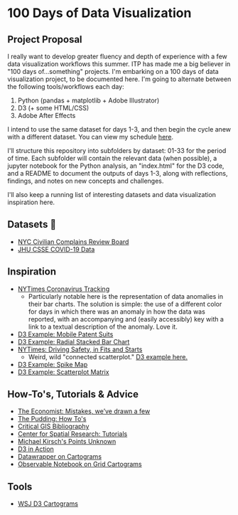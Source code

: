 # 100 Days of Data Visualization

## Project Proposal

I really want to develop greater fluency and depth of experience with a few data visualization workflows this summer. ITP has made me a big believer in "100 days of...something" projects. I'm embarking on a 100 days of data visualization project, to be documented here. I'm going to alternate between the following tools/workflows each day: 

1. Python (pandas + matplotlib + Adobe Illustrator)
2. D3 (+ some HTML/CSS)
3. Adobe After Effects

I intend to use the same dataset for days 1-3, and then begin the cycle anew with a different dataset. You can view my schedule [here](https://docs.google.com/spreadsheets/d/1YTw-UVBnVyEzsG05MljrP3pxRlMXEPCZn47lU6FyDyY/edit?usp=sharing).

I'll structure this repository into subfolders by dataset: 01-33 for the period of time. Each subfolder will contain the relevant data (when possible), a jupyter notebook for the Python analysis, an "index.html" for the D3 code, and a README to document the outputs of days 1-3, along with reflections, findings, and notes on new concepts and challenges. 

I'll also keep a running list of interesting datasets and data visualization inspiration here. 

## Datasets 👀

+ [NYC Civilian Complains Review Board](https://data.cityofnewyork.us/Public-Safety/Civilian-Complaint-Review-Board-CCRB-Allegations-C/xyq2-jjkn)
+ [JHU CSSE COVID-19 Data](https://github.com/CSSEGISandData/COVID-19)

## Inspiration

+ [NYTimes Coronavirus Tracking](https://www.nytimes.com/interactive/2020/us/coronavirus-us-cases.html)
    + Particularly notable here is the representation of data anomalies in their bar charts. The solution is simple: the use of a different color for days in which there was an anomaly in how the data was reported, with an accompanying and (easily accessibly) key with a link to a textual description of the anomaly. Love it. 
+ [D3 Example: Mobile Patent Suits](https://observablehq.com/@d3/mobile-patent-suits)
+ [D3 Example: Radial Stacked Bar Chart](https://observablehq.com/@d3/radial-stacked-bar-chart)
+ [NYTimes: Driving Safety, in Fits and Starts](https://archive.nytimes.com/www.nytimes.com/interactive/2012/09/17/science/driving-safety-in-fits-and-starts.html)
    + Weird, wild "connected scatterplot." [D3 example here.](https://observablehq.com/@d3/connected-scatterplot)
+ [D3 Example: Spike Map](https://observablehq.com/@d3/spike-map)
+ [D3 Example: Scatterplot Matrix](https://observablehq.com/@d3/scatterplot-matrix)

## How-To's, Tutorials & Advice

+ [The Economist: Mistakes, we’ve drawn a few](https://medium.economist.com/mistakes-weve-drawn-a-few-8cdd8a42d368)
+ [The Pudding: How To's](https://pudding.cool/topics/#how)
+ [Critical GIS Bibliography](https://criticalgis.blogspot.com/p/critical-gis-bibliography.html)
+ [Center for Spatial Research: Tutorials](https://c4sr.columbia.edu/tutorials)
+ [Michael Kirsch's Points Unknown](https://pointsunknown.nyc/resources/)
+ [D3 in Action](https://livebook.manning.com/book/d3-js-in-action/table-of-contents/1)
+ [Datawrapper on Cartograms](https://blog.datawrapper.de/cartograms/)
+ [Observable Notebook on Grid Cartograms](https://observablehq.com/@severo/grid-cartograms)

## Tools

+ [WSJ D3 Cartograms](https://github.com/WSJ/squaire)

